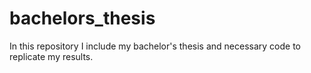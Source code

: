# bachelors_thesis
In this repository I include my bachelor's thesis and necessary code to replicate my results.
